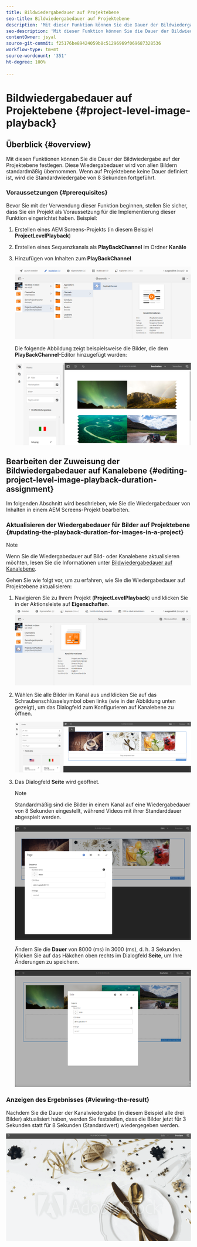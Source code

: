 ```yaml
---
title: Bildwiedergabedauer auf Projektebene
seo-title: Bildwiedergabedauer auf Projektebene
description: 'Mit dieser Funktion können Sie die Dauer der Bildwiedergabe auf der Projektebene festlegen. '
seo-description: 'Mit dieser Funktion können Sie die Dauer der Bildwiedergabe auf der Projektebene festlegen. '
contentOwner: jsyal
source-git-commit: f25176be89424059b8c51296969f069687328536
workflow-type: tm+mt
source-wordcount: '351'
ht-degree: 100%

---
```



# Bildwiedergabedauer auf Projektebene {#project-level-image-playback}

## Überblick {#overview}

Mit diesen Funktionen können Sie die Dauer der Bildwiedergabe auf der Projektebene festlegen. Diese Wiedergabedauer wird von allen Bildern standardmäßig übernommen. Wenn auf Projektebene keine Dauer definiert ist, wird die Standardwiedergabe von 8 Sekunden fortgeführt.

### Voraussetzungen {#prerequisites}

Bevor Sie mit der Verwendung dieser Funktion beginnen, stellen Sie sicher, dass Sie ein Projekt als Voraussetzung für die Implementierung dieser Funktion eingerichtet haben. Beispiel:

1. Erstellen eines AEM Screens-Projekts (in diesem Beispiel **ProjectLevelPlayback**)

1. Erstellen eines Sequenzkanals als **PlayBackChannel** im Ordner **Kanäle**

1. Hinzufügen von Inhalten zum **PlayBackChannel**

   ![Assets](assets/image_playback1.png)

   Die folgende Abbildung zeigt beispielsweise die Bilder, die dem **PlayBackChannel**-Editor hinzugefügt wurden:

   ![Assets](assets/image_playback2.png)

## Bearbeiten der Zuweisung der Bildwiedergabedauer auf Kanalebene {#editing-project-level-image-playback-duration-assignment}

Im folgenden Abschnitt wird beschrieben, wie Sie die Wiedergabedauer von Inhalten in einem AEM Screens-Projekt bearbeiten.

### Aktualisieren der Wiedergabedauer für Bilder auf Projektebene {#updating-the-playback-duration-for-images-in-a-project}


>[!NOTE]
>
>Wenn Sie die Wiedergabedauer auf Bild- oder Kanalebene aktualisieren möchten, lesen Sie die Informationen unter [Bildwiedergabedauer auf Kanalebene](channel-level-image-playback.md).

Gehen Sie wie folgt vor, um zu erfahren, wie Sie die Wiedergabedauer auf Projektebene aktualisieren:

1. Navigieren Sie zu Ihrem Projekt (**ProjectLevelPlayback**) und klicken Sie in der Aktionsleiste auf **Eigenschaften**.
   ![Assets](assets/image_playback3.png)

1. Wählen Sie alle Bilder im Kanal aus und klicken Sie auf das Schraubenschlüsselsymbol oben links (wie in der Abbildung unten gezeigt), um das Dialogfeld zum Konfigurieren auf Kanalebene zu öffnen.

   ![screen_shot_2019-06-25at95945am](assets/screen_shot_2019-06-25at95945am.png)

1. Das Dialogfeld **Seite** wird geöffnet.

   >[!NOTE]
   >
   >Standardmäßig sind die Bilder in einem Kanal auf eine Wiedergabedauer von 8 Sekunden eingestellt, während Videos mit ihrer Standarddauer abgespielt werden.

   ![screen_shot_2019-06-25at100343am](assets/screen_shot_2019-06-25at100343am.png)

   Ändern Sie die **Dauer** von 8000 (ms) in 3000 (ms), d. h. 3 Sekunden. Klicken Sie auf das Häkchen oben rechts im Dialogfeld **Seite**, um Ihre Änderungen zu speichern.

   ![screen_shot_2019-06-25at101527am](assets/screen_shot_2019-06-25at101527am.png)

### Anzeigen des Ergebnisses {#viewing-the-result}

Nachdem Sie die Dauer der Kanalwiedergabe (in diesem Beispiel alle drei Bilder) aktualisiert haben, werden Sie feststellen, dass die Bilder jetzt für 3 Sekunden statt für 8 Sekunden (Standardwert) wiedergegeben werden.

![channel_preview](assets/channel_preview.gif)

